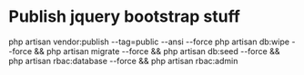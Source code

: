 # Publish jquery bootstrap stuff
php artisan vendor:publish --tag=public --ansi --force
php artisan db:wipe --force && php artisan migrate --force && php artisan db:seed --force && php artisan rbac:database --force && php artisan rbac:admin
